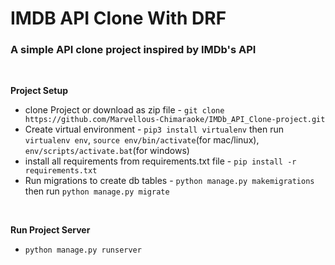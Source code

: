 # IMDB API Clone With DRF

<h3>A simple API clone project inspired by IMDb's API </h3>
<br>

<b>Project Setup</b>
<ul>
    <li>clone Project or download as zip file - <code>git clone https://github.com/Marvellous-Chimaraoke/IMDb_API_Clone-project.git</code></li>
    <li>Create virtual environment - <code>pip3 install virtualenv</code> then run <code>virtualenv env</code>, <code>source env/bin/activate</code>(for mac/linux), <code>env/scripts/activate.bat</code>(for windows)</li>
    <li>install all requirements from requirements.txt file - <code>pip install -r requirements.txt</code></li>
    <li>Run migrations to create db tables - <code>python manage.py makemigrations</code> then run <code>python manage.py migrate</code></li> 
</ul>
<br>

<b>Run Project Server</b>
<ul>
    <li><code>python manage.py runserver</code></li>
</ul>
